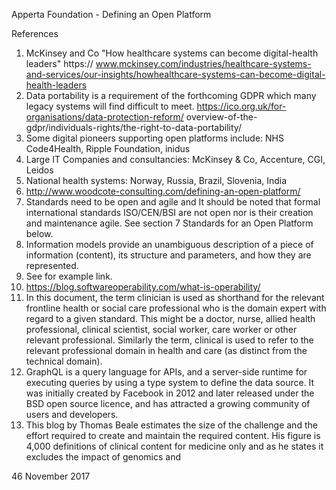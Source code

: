 Apperta Foundation - Defining an Open Platform

References
1.	 McKinsey and Co "How healthcare systems can become digital-health leaders" https://
www.mckinsey.com/industries/healthcare-systems-and-services/our-insights/howhealthcare-systems-can-become-digital-health-leaders
2.	 Data portability is a requirement of the forthcoming GDPR which many legacy systems
will find difficult to meet. https://ico.org.uk/for-organisations/data-protection-reform/
overview-of-the-gdpr/individuals-rights/the-right-to-data-portability/
3.	 Some digital pioneers supporting open platforms include: NHS Code4Health, Ripple
Foundation, inidus
4.	 Large IT Companies and consultancies: McKinsey & Co, Accenture, CGI, Leidos
5.	 National health systems: Norway, Russia, Brazil, Slovenia, India
6.	 http://www.woodcote-consulting.com/defining-an-open-platform/
7.	 Standards need to be open and agile and It should be noted that formal international
standards ISO/CEN/BSI are not open nor is their creation and maintenance agile. See
section 7 Standards for an Open Platform below.
8.	 Information models provide an unambiguous description of a piece of information
(content), its structure and parameters, and how they are represented.
9.	 See for example link.
10.	 https://blog.softwareoperability.com/what-is-operability/
11.	 In this document, the term clinician is used as shorthand for the relevant frontline
health or social care professional who is the domain expert with regard to a given
standard. This might be a doctor, nurse, allied health professional, clinical scientist,
social worker, care worker or other relevant professional. Similarly the term, clinical is
used to refer to the relevant professional domain in health and care (as distinct from
the technical domain).
12.	 GraphQL is a query language for APIs, and a server-side runtime for executing queries
by using a type system to define the data source. It was initially created by Facebook in
2012 and later released under the BSD open source licence, and has attracted a growing
community of users and developers.
13.	This blog by Thomas Beale estimates the size of the challenge and the effort required
to create and maintain the required content. His figure is 4,000 definitions of clinical
content for medicine only and as he states it excludes the impact of genomics and

46
November 2017

